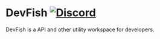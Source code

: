 # DevFish [![Discord](https://img.shields.io/badge/Our%20Discord-8A2BE2)](https://discord.gg/caQqJ4YGCX)
DevFish is a API and other utility workspace for developers.

